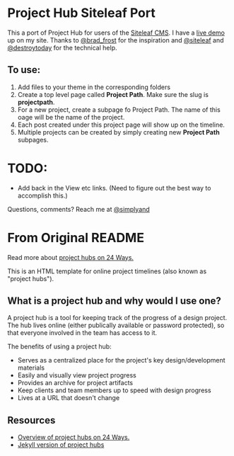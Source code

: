 Project Hub Siteleaf Port
=========================

This a port of Project Hub for users of the [Siteleaf CMS](http://www.siteleaf.com/). I have a [live demo](http://simplyand.com/projecthub/demo-site/) up on my site. Thanks to [@brad_frost](https://twitter.com/brad_frost) for the inspiration and [@siteleaf](https://twitter.com/siteleaf) and [@destroytoday](https://twitter.com/destroytoday) for the technical help.

## To use:
1. Add files to your theme in the corresponding folders
2. Create a top level page called **Project Path**. Make sure the slug is **projectpath**.
3. For a new project, create a subpage fo Project Path. The name of this oage will be the name of the project.
4. Each post created under this project page will show up on the timeline.
5. Multiple projects can be created by simply creating new **Project Path** subpages.

# TODO:
- Add back in the View etc links. (Need to figure out the best way to accomplish this.)

Questions, comments? Reach me at [@simplyand](https://twitter.com/simplyand)


From Original README
====================

Read more about [project hubs on 24 Ways.](http://24ways.org/2013/project-hubs/)

This is an HTML template for online project timelines (also known as "project hubs").

## What is a project hub and why would I use one?
A project hub is a tool for keeping track of the progress of a design project. The hub lives online (either publically available or password protected), so that everyone involved in the team has access to it.

The benefits of using a project hub:
- Serves as a centralized place for the project's key design/development materials
- Easily and visually view project progress
- Provides an archive for project artifacts
- Keep clients and team members up to speed with design progress
- Lives at a URL that doesn't change

## Resources
- [Overview of project hubs on 24 Ways.](http://24ways.org/2013/project-hubs/)
- [Jekyll version of project hubs](https://github.com/himedlooff/project-timeline)
